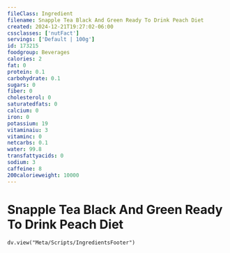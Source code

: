 ```yaml
---
fileClass: Ingredient
filename: Snapple Tea Black And Green Ready To Drink Peach Diet
created: 2024-12-21T19:27:02-06:00
cssclasses: ['nutFact']
servings: ['Default | 100g']
id: 173215
foodgroup: Beverages
calories: 2
fat: 0
protein: 0.1
carbohydrate: 0.1
sugars: 0
fiber: 0
cholesterol: 0
saturatedfats: 0
calcium: 0
iron: 0
potassium: 19
vitaminaiu: 3
vitaminc: 0
netcarbs: 0.1
water: 99.8
transfattyacids: 0
sodium: 3
caffeine: 8
200calorieweight: 10000
---
```


# Snapple Tea Black And Green Ready To Drink Peach Diet

```dataviewjs
dv.view("Meta/Scripts/IngredientsFooter")
```